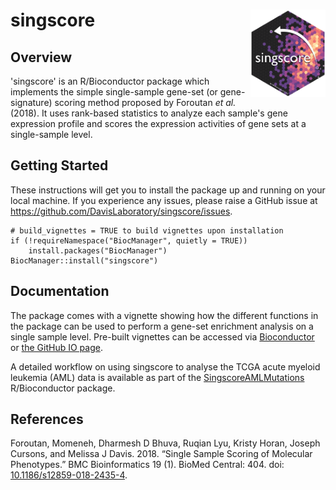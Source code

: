 
singscore <img src="man/figures/logo.png" align="right"  height="140" width="120" alt="logo"/>
==============================================================================================

Overview
--------

'singscore' is an R/Bioconductor package which implements the simple single-sample gene-set (or gene-signature) scoring method proposed by Foroutan *et al.* (2018). It uses rank-based statistics to analyze each sample's gene expression profile and scores the expression activities of gene sets at a single-sample level.

Getting Started
---------------

These instructions will get you to install the package up and running on your local machine. If you experience any issues, please raise a GitHub issue at <https://github.com/DavisLaboratory/singscore/issues>.

    # build_vignettes = TRUE to build vignettes upon installation
    if (!requireNamespace("BiocManager", quietly = TRUE))
        install.packages("BiocManager")
    BiocManager::install("singscore")

Documentation
-------------

The package comes with a vignette showing how the different functions in the package can be used to perform a gene-set enrichment analysis on a single sample level. Pre-built vignettes can be accessed via [Bioconductor](https://bioconductor.org/packages/release/bioc/vignettes/singscore/inst/doc/singscore.html) or [the GitHub IO page](https://davislaboratory.github.io/singscore/articles/singscore.html).

A detailed workflow on using singscore to analyse the TCGA acute myeloid leukemia (AML) data is available as part of the [SingscoreAMLMutations](https://doi.org/10.18129/B9.bioc.SingscoreAMLMutations) R/Bioconductor package.

References
----------

Foroutan, Momeneh, Dharmesh D Bhuva, Ruqian Lyu, Kristy Horan, Joseph Cursons, and Melissa J Davis. 2018. “Single Sample Scoring of Molecular Phenotypes.” BMC Bioinformatics 19 (1). BioMed Central: 404. doi: [10.1186/s12859-018-2435-4](https://doi.org/10.1186/s12859-018-2435-4).

